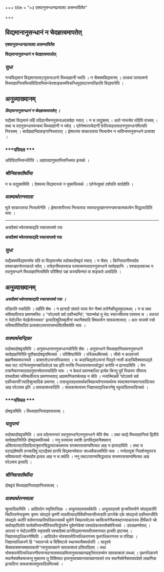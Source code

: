 +++
title = "०३ एक्यानुसन्धानप्रत्याशा असम्भावितैव"

+++


## विद्यमानानुसन्धानं न चेदज्ञत्वमापतेत्

**एक्यानुसन्धानप्रत्याशा असम्भावितैव**

**विद्यमानानुसन्धानं न चेदज्ञत्वमापतेत्**

### ***सुधा***

नन्वविद्यमानं विद्यमानतयाऽनुसन्दधानो मिथ्याज्ञानी भवति । न चैक्यमविद्यमानम् । तत्कथं परमात्मनो मिथ्याज्ञानित्वमित्यविदिताभिसन्धेराशङ्कामभिसन्धिमुद्घाटयन्परिहरति विद्यमानेति ।

## **अनुव्याख्यानम्**

***विद्यमानानुसन्धानं न चेदज्ञत्वमापतेत् ।***

यद्यैक्यं विद्यमानं तर्हि तदिदानीमननुसन्दधदसर्वज्ञः स्यात् । न च तद्युक्तम् । अतो नास्त्येव तदिति वाच्यम् । तथा च तदनुसन्धास्यन्कथं मिथ्याज्ञानी न भवेत् । एतेनेश्वरस्येदानीं शरीरसद्भावादननुसन्धानमित्यपि निरस्तम् । सार्वज्ञहानिप्रसङ्गानिस्तारात् । ईश्वरस्य साकारताया नित्यत्वेन न भाविन्यप्यनुसन्धाने प्रत्याशा ।

### ***परिमल ***

अविदिताभिसन्धेरिति । अज्ञातप्रागुक्ताभिसन्धिमत इत्यर्थः ।

### ***श्रीनिवासतीर्थीया***

न च तद्युक्तमिति । ऐक्यस्य विद्यमानत्वं न युक्तमित्यर्थः । एतेनेत्युक्तं दर्शयति सार्वज्ञेति ।

### ***वाक्यार्थरत्नमाला***

मूले साकारताया नित्यत्वेनेति । ईश्वरशरीरस्य नित्यताया स्वरूपभूतज्ञानानन्दमात्रात्मकत्वेन सिद्धत्वादिति भावः ।

------------------------------------------------------------------------

असदैक्यं भवेत्पश्चाद्यदि स्यात्सप्तमो रसः

**असदैक्यं भवेत्पश्चाद्यदि स्यात्सप्तमो रसः**

### ***सुधा***

यद्यैक्यमविद्यमानमेव यदि वा विद्यमानमेव तदोक्तदोषद्वयं स्यात् । न चैवम् । किन्त्विदानीमसदेव पश्चाज्ज्ञानोत्तरकाले भवेत् । तत्रेदानीमसत्त्वान्न परमात्मनस्तदननुसन्धाने सार्वज्ञहानिः । पश्चाद्भावाच्च न तदनुसन्धाने मिथ्याज्ञानित्वमिति परिशिष्टं पक्षं कस्यचिन्मतं वा शङ्कते असदिति ।

## **अनुव्याख्यानम्**

***असदैक्यं भवेत्पश्चाद्यदि स्यात्सप्तमो रसः ।***

परिहरति स्यादिति । तर्हीति शेषः । न ह्यनादौ संसारे यस्य येन नैक्यं तत्तेनैकीभूतमुपलब्धम् । न च तथा भविष्यतीत्यत्र प्रमाणमस्ति ॥ ‘‘परेऽव्यये सर्व एकीभवन्ति’, ‘यावन्मोक्षं तु भेदः स्याज्जीवस्य परमस्य च । ततःपरं न भेदोऽस्ति भेदहेतोरभावतः’ इत्यादिश्रुतिस्मृतीनां स्थानैक्यादि विषयत्वेन सावकाशत्वात् । अतः सप्तमो रसो भविष्यतीतिवदियं प्रत्याशाऽत्यन्तासम्भावितविषयेति भावः ।

### ***वाक्यार्थचन्द्रिका***

तदोक्तदोषद्वयमिति । अनुसन्धानाननुसन्धानयोरिति शेषः । अनुसन्धाने मिथ्याज्ञानित्वमननुसन्धाने सार्वज्ञहानिरिति पूर्वोक्तदोषद्वयमित्यर्थः । परिशिष्टमिति । परिलब्धमित्यर्थः । जीवो न कालान्तरे ब्रह्मणैक्यमापत्स्यते । प्राक्ततोऽत्यन्तभिन्नत्वात् । यः कदाचिद्यतोऽत्यन्तं भिद्यते नासौ कदाचिदैक्यमापद्यते यथा घटः पटेनेत्यनुमानबाधितोऽयं पक्ष इति मनसि निधायास्याभासोद्धारं करोति न ह्यनादाविति । येन तत्रानैकान्त्यादसदनुमानमेतत्स्यादिति भावः । न केवलं प्रमाणबाधित इत्येव किन्तु पूर्वं भिन्नस्य जीवस्य पश्चादैक्यं भविष्यतीत्यत्र प्रमाणाभावाद् अप्रामाणिकश्चेत्याह न चेति । नन्वस्मिन्नर्थे ‘परेऽव्यये सर्व एकीभवन्ती’त्यादिश्रुत्यादिकं प्रमाणम् । तत्राभूततद्भावार्थकच्विप्रत्ययेनास्यार्थस्य स्पष्टमवगम्यमानत्वादित्यत आह परेऽव्यय इति ॥ सावकाशत्वादिति । सावकाशत्वस्य जिज्ञासाद्यधिकरणेषु व्युत्पादितत्वादित्यर्थः ।

### ***परिमल ***

दोषद्वयमिति । मिथ्याज्ञानित्वाज्ञत्वरूपम् ।

### ***यादुपत्यं***

तदोक्तदोषद्वयमिति । अत्र तदेत्यनन्तरं तदनुसन्धानेऽननुसन्धाने चेति शेषः । तथा चाद्ये मिथ्याज्ञानित्वं द्वितीये सार्वज्ञहानिरिति दोषद्वयमपीत्यर्थः । ननु परमात्मा स्वांशैः प्रागविद्यमानैक्यवान् अंशित्वात्पटादिवदित्यनुमानसिद्धत्वात्कथमस्य सप्तमरससाम्यमित्यत आह न ह्यनादाविति । तथा च पटाद्यंशेष्वपि तन्त्वादिषु पटाद्यैक्यं प्रागपि विद्यमानमेवातः साध्यवैकल्यमिति भावः । नन्वेतादृशं निदर्शनमुत्तरत्र भविष्यत्यतो नोक्तदोष इत्यत आह न च तथेति । ननु तथाऽप्यागमसिद्धत्वान्न सप्तमरससाम्यमित्यत आह परेऽव्यय इत्यादि ।

### ***श्रीनिवासतीर्थीया***

दोषद्वयं मिथ्याज्ञानित्वाज्ञानित्वरूपम् ।

### ***वाक्यार्थरत्नमाला***

श्रुत्यादिकमिति । आदिपदेन स्मृतिपरिग्रहः । अभूततद्भावार्थकेति । अभूततद्भावे कृभ्वस्तियोगे संपद्यकर्तरि च्विरित्यनेनाकृष्णः कृष्णः संपद्यते कृष्णी भावतीत्यादाविवैकीभवन्तीत्यत्रापि प्रागनेके एके संपद्यन्ते एकीभवन्तीति संपद्यतेः कर्तरि वर्तमानात्प्रातिपदिकात्स्वार्थे भूयोगे च्विप्रत्ययेऽस्य च्वावित्यनेनैकशब्दान्त्याकारस्य दीर्घेकारे च्वेः सर्वापहारिलोपे सत्येकीभवन्तीतिरूपसिद्धेस्तेन पूर्वमनेकेषां पश्चादेकत्वस्योक्तेरित्यर्थः । उपलक्षणमेतत् । अतःपरं न भेदोऽस्तीति स्मृतावपि पश्चादैक्यं प्रागविद्यमानमस्तीत्यवगम्यत इत्यपि द्रष्टव्यम् । जिज्ञासाद्यधिकरणेष्विति । आदिपदेन भोक्त्रापत्तेरित्यधिकरणस्य पृथगधिकरणस्य च परिग्रहः । जिज्ञासाधिकरणे हि ‘‘स्वातन्त्र्ये च विशिष्टत्वे स्थानमत्यैक्ययोरपि । सादृश्ये चैक्यवाक्सम्यक्सावकाशे’’त्यनुव्याख्याने सावकाशत्वं प्रतिपादितम् । तथा भोक्त्रापत्तेरित्यधिकरणीयनान्यदन्यत्वमापन्नमित्यनुव्याख्यानप्रवृत्तिपरग्रन्थेन सावकाशत्वं लब्धम् । पृथगधिकरणे स्थानैक्यमैकमत्यन्तु मुक्तस्य तु विशिष्यत इत्यनुव्याख्यानव्याख्यानवसरे तत्र स्थानैक्येनैक्यव्यपदेशो लाक्षणिक इत्यादिना सावकाशत्वमुपपादितमित्यर्थः ।

